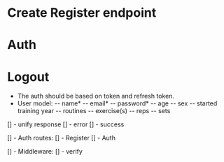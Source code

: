 # Create Register endpoint
# Auth
# Logout

- The auth should be based on token and refresh token.
- User model:
    -- name*
    -- email*
    -- password*
    -- age
    -- sex
    -- started training year
    -- routines
        -- exercise(s)
            -- reps
                -- sets 


[] - unify response
    [] - error
    [] - success

[] - Auth routes:
    [] - Register
    [] - Auth

[] - Middleware:
    [] - verify